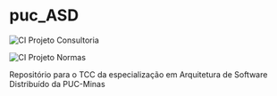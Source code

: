 # puc_ASD

![CI Projeto Consultoria](https://github.com/felipe-barata/puc_ASD/workflows/CI%20Projeto%20Consultoria/badge.svg)

![CI Projeto Normas](https://github.com/felipe-barata/puc_ASD/workflows/CI%20Projeto%20Normas/badge.svg)


Repositório para o TCC da especialização em Arquitetura de Software Distribuído da PUC-Minas
